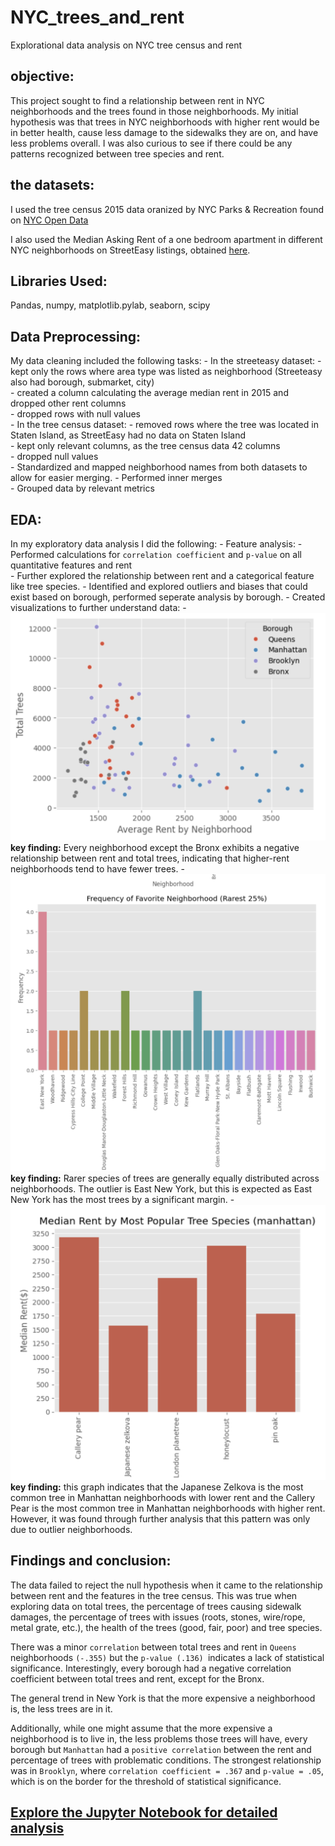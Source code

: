 # NYC_trees_and_rent
Explorational data analysis on NYC tree census and rent

## objective: 
This project sought to find a relationship between rent in NYC neighborhoods and the trees found in those neighborhoods. My initial hypothesis was that trees in NYC neighborhoods with higher rent would be in better health, cause less damage to the sidewalks they are on, and have less problems overall. I was also curious to see if there could be any patterns recognized between tree species and rent. 

## the datasets: 
I used the tree census 2015 data oranized by NYC Parks & Recreation found on [NYC Open Data](https://data.cityofnewyork.us/Environment/2015-Street-Tree-Census-Tree-Data/pi5s-9p35)

I also used the Median Asking Rent of a one bedroom apartment in different NYC neighborhoods on StreetEasy listings, obtained [here](https://streeteasy.com/blog/data-dashboard/[object%20Object]?agg=Total&metric=Inventory&type=Sales&bedrooms=Any%20Bedrooms&property=Any%20Property%20Type&minDate=2010-01-01&maxDate=2024-03-01&area=Flatiron,Brooklyn%20Heights).

## Libraries Used: 
Pandas, numpy, matplotlib.pylab, seaborn, scipy 

## Data Preprocessing: 
My data cleaning included the following tasks: 
    - In the streeteasy dataset: 
        - kept only the rows where area type was listed as neighborhood (Streeteasy also had borough, submarket, city)  
        - created a column calculating the average median rent in 2015 and dropped other rent columns  
        - dropped rows with null values  
    - In the tree census dataset: 
        - removed rows where the tree was located in Staten Island, as StreetEasy had no data on Staten Island  
        - kept only relevant columns, as the tree census data 42 columns  
        - dropped null values  
    - Standardized and mapped neighborhood names from both datasets to allow for easier merging. 
    - Performed inner merges  
    - Grouped data by relevant metrics 

## EDA: 
In my exploratory data analysis I did the following: 
    - Feature analysis: 
        - Performed calculations for `correlation coefficient` and `p-value` on all quantitative features and rent  
        - Further explored the relationship between rent and a categorical feature like tree species. 
    - Identified and explored outliers and biases that could exist based on borough, performed seperate analysis by borough. 
    - Created visualizations to further understand data: 
        - ![Total Trees in Neighborhoods by Average Rent](visualizations/averageRentTotalTrees.png)
        **key finding:** Every neighborhood except the Bronx exhibits a negative relationship between rent and total trees, indicating that higher-rent neighborhoods tend to have fewer trees.
        - ![Frequency at which each neighborhood is a tree species' most common neighborhood](visualizations/frequencyFavoriteNeighborhoodRarest.png)
        **key finding:** Rarer species of trees are generally equally distributed across neighborhoods. The outlier is East New York, but this is expected as East New York has the most trees by a significant margin. 
        - ![Median Rent in Manhattan Neighborhoods where a tree species is the most common species of that neighborhood](visualizations/medianRentPopularTree.png)
        **key finding:** this graph indicates that the Japanese Zelkova is the most common tree in Manhattan neighborhoods with lower rent and the Callery Pear is the most common tree in Manhattan neighborhoods with higher rent. However, it was found through further analysis that this pattern was only due to outlier neighborhoods.  

## Findings and conclusion:  
The data failed to reject the null hypothesis when it came to the relationship between rent and the features in the tree census. This was true when exploring data on total trees, the percentage of trees causing sidewalk damages, the percentage of trees with issues (roots, stones, wire/rope, metal grate, etc.), the health of the trees (good, fair, poor) and tree species.  
  
There was a minor `correlation` between total trees and rent in `Queens` neighborhoods `(-.355)` but the `p-value (.136) `indicates a lack of statistical significance. Interestingly, every borough had a negative correlation coefficient between total trees and rent, except for the Bronx. 
  
The general trend in New York is that the more expensive a neighborhood is, the less trees are in it. 
  
Additionally, while one might assume that the more expensive a neighborhood is to live in, the less problems those trees will have, every borough but `Manhattan` had a `positive correlation` between the rent and percentage of trees with problematic conditions.  The strongest relationship was in `Brooklyn`, where `correlation coefficient = .367` and `p-value = .05`, which is on the border for the threshold of statistical significance. 

## [Explore the Jupyter Notebook for detailed analysis](treesAndRent.ipynb)
